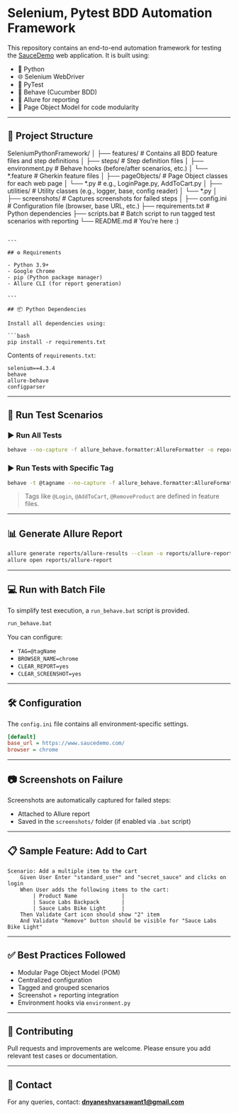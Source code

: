 # Selenium, Pytest BDD Automation Framework

This repository contains an end-to-end automation framework for testing the [SauceDemo](https://www.saucedemo.com/) web application. It is built using:

- 🐍 Python
- 🌐 Selenium WebDriver
- 🧪 PyTest
- 🥒 Behave (Cucumber BDD)
- 📸 Allure for reporting
- 📁 Page Object Model for code modularity
---

## 📁 Project Structure

SeleniumPythonFramework/
│
├── features/                  # Contains all BDD feature files and step definitions
│   ├── steps/                 # Step definition files
│   ├── environment.py         # Behave hooks (before/after scenarios, etc.)
│   └── *.feature              # Gherkin feature files
│
├── pageObjects/              # Page Object classes for each web page
│   └── *.py                  # e.g., LoginPage.py, AddToCart.py
│
├── utilities/                # Utility classes (e.g., logger, base, config reader)
│   └── *.py
│
├── screenshots/              # Captures screenshots for failed steps
│
├── config.ini                # Configuration file (browser, base URL, etc.)
├── requirements.txt          # Python dependencies
├── scripts.bat               # Batch script to run tagged test scenarios with reporting
└── README.md                 # You're here :)
```

---

## ⚙️ Requirements

- Python 3.9+
- Google Chrome
- pip (Python package manager)
- Allure CLI (for report generation)

---

## 📦 Python Dependencies

Install all dependencies using:

```bash
pip install -r requirements.txt
```

Contents of `requirements.txt`:

```text
selenium==4.3.4
behave
allure-behave
configparser
```

---

## 🧪 Run Test Scenarios

### ▶️ Run All Tests

```bash
behave --no-capture -f allure_behave.formatter:AllureFormatter -o reports/allure-results
```

### ▶️ Run Tests with Specific Tag

```bash
behave -t @tagname --no-capture -f allure_behave.formatter:AllureFormatter -o reports/allure-results
```

> Tags like `@Login`, `@AddToCart`, `@RemoveProduct` are defined in feature files.

---

## 📊 Generate Allure Report

```bash
allure generate reports/allure-results --clean -o reports/allure-report
allure open reports/allure-report
```

---

## 💻 Run with Batch File

To simplify test execution, a `run_behave.bat` script is provided.

```bash
run_behave.bat
```

You can configure:
- `TAG=@tagName`
- `BROWSER_NAME=chrome`
- `CLEAR_REPORT=yes`
- `CLEAR_SCREENSHOT=yes`

---

## 🛠️ Configuration

The `config.ini` file contains all environment-specific settings.

```ini
[default]
base_url = https://www.saucedemo.com/
browser = chrome
```

---

## 📷 Screenshots on Failure

Screenshots are automatically captured for failed steps:
- Attached to Allure report
- Saved in the `screenshots/` folder (if enabled via `.bat` script)

---

## 📋 Sample Feature: Add to Cart

```gherkin
Scenario: Add a multiple item to the cart
    Given User Enter "standard_user" and "secret_sauce" and clicks on login
    When User adds the following items to the cart:
        | Product Name              |
        | Sauce Labs Backpack       |
        | Sauce Labs Bike Light     |
    Then Validate Cart icon should show "2" item
    And Validate "Remove" button should be visible for "Sauce Labs Bike Light"
```

---

## ✅ Best Practices Followed

- Modular Page Object Model (POM)
- Centralized configuration
- Tagged and grouped scenarios
- Screenshot + reporting integration
- Environment hooks via `environment.py`

---

## 🤝 Contributing

Pull requests and improvements are welcome. Please ensure you add relevant test cases or documentation.

---

## 📧 Contact

For any queries, contact: **dnyaneshvarsawant1@gmail.com**
